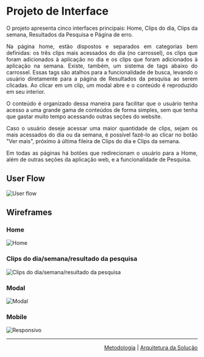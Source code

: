 <div align="justify">

# Projeto de Interface

O projeto apresenta cinco interfaces principais: Home, Clips do dia, Clips da semana, Resultados da Pesquisa e Página de erro.

Na página home, estão dispostos e separados em categorias bem definidas: os três clips mais acessados do dia (no carrossel), os clips que foram adicionados à aplicação no dia e os clips que foram adicionados à aplicação na semana. Existe, também, um sistema de tags abaixo do carrossel. Essas tags são atalhos para a funcionalidade de busca, levando o usuário diretamente para a página de Resultados da pesquisa ao serem clicadas. Ao clicar em um clip, um modal abre e o conteúdo é reproduzido em seu interior.

O conteúdo é organizado dessa maneira para facilitar que o usuário tenha acesso a uma grande gama de conteúdos de forma simples, sem que tenha que gastar muito tempo acessando outras seções do website.

Caso o usuário deseje acessar uma maior quantidade de clips, sejam os mais acessados do dia ou da semana, é possível fazê-lo ao clicar no botão "Ver mais", próximo à última fileira de Clips do dia e Clips da semana.

Em todas as páginas há botões que redirecionam o usuário para a Home, além de outras seções da aplicação web, e a funcionalidade de Pesquisa.
## User Flow

![User flow](img/userflow.png)

## Wireframes

### Home

![Home](img/w1.png)

### Clips do dia/semana/resultado da pesquisa

![Clips do dia/semana/resultado da pesquisa](img/w2.png)

### Modal

![Modal](img/w4.png)

### Mobile

![Responsivo](img/w3.png)</div>

<hr>

<p align="right"><a href="./03-Metodologia.md">Metodologia</a> | <a href="./05-Arquitetura da Solução.md">Arquitetura da Solução</a></p>